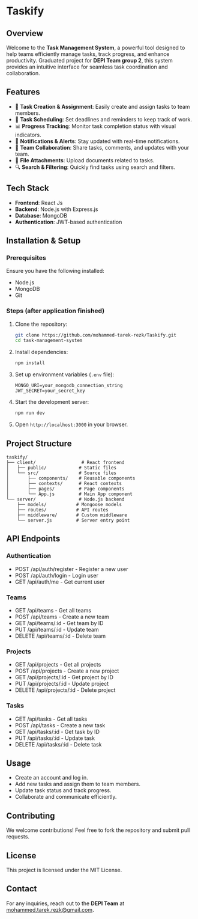 # Taskify

## Overview
Welcome to the **Task Management System**, a powerful tool designed to help teams efficiently manage tasks, track progress, and enhance productivity. Graduated project for **DEPI Team group 2**, this system provides an intuitive interface for seamless task coordination and collaboration.

## Features
- 📝 **Task Creation & Assignment**: Easily create and assign tasks to team members.
- 📅 **Task Scheduling**: Set deadlines and reminders to keep track of work.
- 📊 **Progress Tracking**: Monitor task completion status with visual indicators.
- 🔔 **Notifications & Alerts**: Stay updated with real-time notifications.
- 👥 **Team Collaboration**: Share tasks, comments, and updates with your team.
- 📁 **File Attachments**: Upload documents related to tasks.
- 🔍 **Search & Filtering**: Quickly find tasks using search and filters.

## Tech Stack
- **Frontend**: React Js
- **Backend**: Node.js with Express.js
- **Database**: MongoDB
- **Authentication**: JWT-based authentication

## Installation & Setup
### Prerequisites
Ensure you have the following installed:
- Node.js
- MongoDB
- Git

### Steps (after application finished)
1. Clone the repository:
   ```bash
   git clone https://github.com/mohammed-tarek-rezk/Taskify.git
   cd task-management-system
   ```
2. Install dependencies:
   ```bash
   npm install
   ```
3. Set up environment variables (`.env` file):
   ```env
   MONGO_URI=your_mongodb_connection_string
   JWT_SECRET=your_secret_key
   ```
4. Start the development server:
   ```bash
   npm run dev
   ```
5. Open `http://localhost:3000` in your browser.
## Project Structure

```
taskify/
├── client/                 # React frontend
│   ├── public/            # Static files
│   └── src/               # Source files
│       ├── components/    # Reusable components
│       ├── contexts/      # React contexts
│       ├── pages/         # Page components
│       └── App.js         # Main App component
└── server/                # Node.js backend
    ├── models/           # Mongoose models
    ├── routes/           # API routes
    ├── middleware/       # Custom middleware
    └── server.js         # Server entry point
```
## API Endpoints

### Authentication
- POST /api/auth/register - Register a new user
- POST /api/auth/login - Login user
- GET /api/auth/me - Get current user

### Teams
- GET /api/teams - Get all teams
- POST /api/teams - Create a new team
- GET /api/teams/:id - Get team by ID
- PUT /api/teams/:id - Update team
- DELETE /api/teams/:id - Delete team

### Projects
- GET /api/projects - Get all projects
- POST /api/projects - Create a new project
- GET /api/projects/:id - Get project by ID
- PUT /api/projects/:id - Update project
- DELETE /api/projects/:id - Delete project

### Tasks
- GET /api/tasks - Get all tasks
- POST /api/tasks - Create a new task
- GET /api/tasks/:id - Get task by ID
- PUT /api/tasks/:id - Update task
- DELETE /api/tasks/:id - Delete task
## Usage
- Create an account and log in.
- Add new tasks and assign them to team members.
- Update task status and track progress.
- Collaborate and communicate efficiently.

## Contributing
We welcome contributions! Feel free to fork the repository and submit pull requests.

## License
This project is licensed under the MIT License.

## Contact
For any inquiries, reach out to the **DEPI Team** at [mohammed.tarek.rezk@gmail.com](mailto:mohammed.tarek.rezk@gmail.com).

